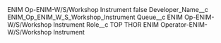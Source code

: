 <?xml version="1.0" encoding="UTF-8"?>
<CustomMetadata xmlns="http://soap.sforce.com/2006/04/metadata" xmlns:xsi="http://www.w3.org/2001/XMLSchema-instance" xmlns:xsd="http://www.w3.org/2001/XMLSchema">
    <label>ENIM Op-ENIM-W/S/Workshop Instrument</label>
    <protected>false</protected>
    <values>
        <field>Developer_Name__c</field>
        <value xsi:type="xsd:string">ENIM_Op_ENIM_W_S_Workshop_Instrument</value>
    </values>
    <values>
        <field>Queue__c</field>
        <value xsi:type="xsd:string">ENIM Op-ENIM-W/S/Workshop Instrument</value>
    </values>
    <values>
        <field>Role__c</field>
        <value xsi:type="xsd:string">TOP THOR ENIM Operator-ENIM-W/S/Workshop Instrument</value>
    </values>
</CustomMetadata>
